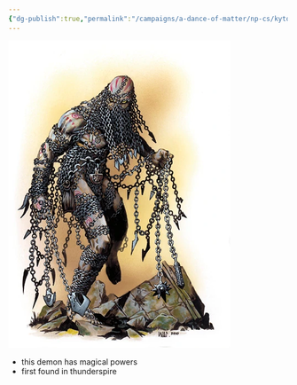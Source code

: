 ```yaml
---
{"dg-publish":true,"permalink":"/campaigns/a-dance-of-matter/np-cs/kyton-devil/"}
---
```


![attachments/kyton_devil.webp|kyton_devil | 200](/img/user/attachments/kyton_devil.webp)
- this demon has magical powers
- first found in thunderspire